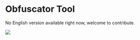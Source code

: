 # Obfuscator Tool

No English version available right now, welcome to contribute.

<a href="https://gitee.com/mindspore/docs/blob/r1.3/docs/lite/docs/source_en/use/obfuscator_tool.md" target="_blank"><img src="https://gitee.com/mindspore/docs/raw/r1.3/resource/_static/logo_source.png"></a>
